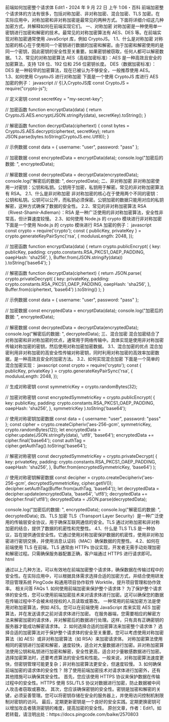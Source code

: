 前端如何加密整个请求体
Edit1・2024 年 9 月 22 日 上午 1:06・百科
前端加密整个请求体的方法有很多，包括对称加密、非对称加密、混合加密、TLS 加密。在实际应用中，对称加密和非对称加密是最常见的两种方式。下面将详细介绍这几种加密方式，并解释如何在前端实现它们。
一、对称加密
对称加密是一种使用单一密钥进行加密和解密的技术。最常见的对称加密算法有 AES、DES 等。在前端实现对称加密通常使用 JavaScript 库，例如 CryptoJS。
1.1、什么是对称加密
对称加密的核心在于使用同一个密钥进行数据的加密和解密。由于加密和解密使用的是同一个密钥，因此密钥的安全性至关重要。如果密钥被窃取，任何人都可以解密数据。
1.2、常见的对称加密算法
AES（高级加密标准）：AES 是一种高效且安全的加密算法，支持 128 位、192 位和 256 位密钥长度。
DES（数据加密标准）：DES 是一种较早的加密算法，现在已被认为不够安全，一般推荐使用 AES。
1.3、如何使用 CryptoJS 进行对称加密
下面是一个使用 CryptoJS 库进行 AES 加密的例子：
javascript
// 引入CryptoJS库
const CryptoJS = require("crypto-js");

// 定义密钥
const secretKey = "my-secret-key";

// 加密函数
function encryptData(data) {
return CryptoJS.AES.encrypt(JSON.stringify(data), secretKey).toString();
}

// 解密函数
function decryptData(ciphertext) {
const bytes = CryptoJS.AES.decrypt(ciphertext, secretKey);
return JSON.parse(bytes.toString(CryptoJS.enc.Utf8));
}

// 示例数据
const data = { username: "user", password: "pass" };

// 加密数据
const encryptedData = encryptData(data);
console.log("加密后的数据: ", encryptedData);

// 解密数据
const decryptedData = decryptData(encryptedData);
console.log("解密后的数据: ", decryptedData);
二、非对称加密
非对称加密使用一对密钥：公钥和私钥。公钥用于加密，私钥用于解密。常见的非对称加密算法有 RSA。
2.1、什么是非对称加密
非对称加密的核心在于使用两个不同的密钥：公钥和私钥。公钥可以公开，而私钥必须保密。公钥加密的数据只能用对应的私钥解密，这种方式确保了数据的安全性。
2.2、常见的非对称加密算法
RSA（Rivest-Shamir-Adleman）：RSA 是一种广泛使用的非对称加密算法，安全性非常高，但计算速度较慢。
2.3、如何使用 Node.js 的 crypto 模块进行非对称加密
下面是一个使用 Node.js 的 crypto 模块进行 RSA 加密的例子：
javascript
const crypto = require('crypto');
const { publicKey, privateKey } = crypto.generateKeyPairSync('rsa', {
modulusLength: 2048,
});

// 加密函数
function encryptData(data) {
return crypto.publicEncrypt(
{
key: publicKey,
padding: crypto.constants.RSA_PKCS1_OAEP_PADDING,
oaepHash: 'sha256',
},
Buffer.from(JSON.stringify(data))
).toString('base64');
}

// 解密函数
function decryptData(ciphertext) {
return JSON.parse(
crypto.privateDecrypt(
{
key: privateKey,
padding: crypto.constants.RSA_PKCS1_OAEP_PADDING,
oaepHash: 'sha256',
},
Buffer.from(ciphertext, 'base64')
).toString()
);
}

// 示例数据
const data = { username: "user", password: "pass" };

// 加密数据
const encryptedData = encryptData(data);
console.log("加密后的数据: ", encryptedData);

// 解密数据
const decryptedData = decryptData(encryptedData);
console.log("解密后的数据: ", decryptedData);
三、混合加密
混合加密结合了对称加密和非对称加密的优点，通常用于网络传输中。具体实现是使用非对称加密传输对称加密的密钥，然后使用对称加密加密数据。
3.1、混合加密的优点
混合加密利用非对称加密的高安全性传输对称密钥，同时利用对称加密的高效率加密数据，是一种高效且安全的加密方法。
3.2、如何实现混合加密
下面是一个简单的混合加密实现：
javascript
const crypto = require('crypto');
const { publicKey, privateKey } = crypto.generateKeyPairSync('rsa', {
modulusLength: 2048,
});

// 生成对称密钥
const symmetricKey = crypto.randomBytes(32);

// 加密对称密钥
const encryptedSymmetricKey = crypto.publicEncrypt(
{
key: publicKey,
padding: crypto.constants.RSA_PKCS1_OAEP_PADDING,
oaepHash: 'sha256',
},
symmetricKey
).toString('base64');

// 使用对称密钥加密数据
const data = { username: "user", password: "pass" };
const cipher = crypto.createCipheriv('aes-256-gcm', symmetricKey, crypto.randomBytes(12));
let encryptedData = cipher.update(JSON.stringify(data), 'utf8', 'base64');
encryptedData += cipher.final('base64');
const authTag = cipher.getAuthTag().toString('base64');

// 解密对称密钥
const decryptedSymmetricKey = crypto.privateDecrypt(
{
key: privateKey,
padding: crypto.constants.RSA_PKCS1_OAEP_PADDING,
oaepHash: 'sha256',
},
Buffer.from(encryptedSymmetricKey, 'base64')
);

// 使用对称密钥解密数据
const decipher = crypto.createDecipheriv('aes-256-gcm', decryptedSymmetricKey, cipher.getIV());
decipher.setAuthTag(Buffer.from(authTag, 'base64'));
let decryptedData = decipher.update(encryptedData, 'base64', 'utf8');
decryptedData += decipher.final('utf8');
decryptedData = JSON.parse(decryptedData);

console.log("加密后的数据: ", encryptedData);
console.log("解密后的数据: ", decryptedData);
四、TLS 加密
TLS（Transport Layer Security）是一种广泛使用的传输层安全协议，用于确保互联网通信的安全。TLS 通过对称加密和非对称加密的结合，提供了数据的机密性和完整性。
4.1、什么是 TLS
TLS 是一种协议，旨在提供通信安全性。它通过使用对称加密保护数据的机密性，使用非对称加密进行密钥交换，并使用消息认证码（MAC）确保数据的完整性。
4.2、如何在前端使用 TLS
在前端，TLS 通常由 HTTPs 协议实现，开发者无需手动处理加密和解密过程。只需确保服务器配置正确，客户端通过 HTTPS 进行请求即可。
html
<!DOCTYPE html>
<html>

<head>
  <title>TLS Example</title>
</head>

<body>
  <script>
    fetch('https://example.com/data')
      .then(response => response.json())
      .then(data => console.log(data))
      .catch(error => console.error('Error:', error));
  </script>
</body>

</html>
通过以上几种方法，可以有效地在前端加密整个请求体，确保数据在传输过程中的安全性。在实际应用中，可以根据具体需求选择合适的加密方式，并结合使用研发项目管理系统 PingCode 和通用项目协作软件 Worktile，提升项目管理和协作效率。
相关问答 FAQs
1. 如何使用前端加密来保护整个请求体？
为了保护整个请求体的安全性，您可以使用前端加密技术来对请求体进行加密。这可以确保您的数据在传输过程中不会被未经授权的人员读取或篡改。
一种常用的前端加密方法是使用对称加密算法，例如 AES。您可以在前端使用 JavaScript 库来实现 AES 加密算法，并在发送请求之前对请求体进行加密。
在服务器端，您需要相应的解密方法来解密加密的请求体，并对解密后的数据进行处理。这样，只有具有正确密钥的服务器才能成功解密请求体。
2. 如何选择合适的加密算法来加密整个请求体？
选择合适的加密算法对于保护整个请求体的安全至关重要。您可以考虑使用对称加密算法（如 AES）或非对称加密算法（如 RSA）来加密请求体。
对称加密算法使用相同的密钥进行加密和解密，速度较快，适合对大量数据进行加密。非对称加密算法使用公钥和私钥进行加密和解密，安全性更高，适合对少量敏感数据进行加密。
选择加密算法时，还要考虑算法的安全性和性能。一般来说，对称加密算法速度更快，但密钥管理可能更复杂；非对称加密算法更安全，但速度较慢。
3. 如何确保前端加密的请求体的安全性？
除了使用前端加密技术对请求体进行加密外，还有其他措施可以确保其安全性。
首先，您应该使用 HTTPS 协议来保护数据在传输过程中的安全性。HTTPS 使用 SSL/TLS 协议对数据进行加密，防止数据被中间人攻击者窃取或篡改。
其次，您应该确保密钥的安全性。密钥是加密和解密的关键，必须妥善管理。您可以将密钥存储在安全的服务器上，并使用访问控制机制限制对密钥的访问。
最后，定期更新密钥是一个良好的安全实践。定期更换密钥可以增加攻击者猜测密钥的难度，提高加密的安全性。
原创文章，作者：Edit1，如若转载，请注明出处：https://docs.pingcode.com/baike/2570803
